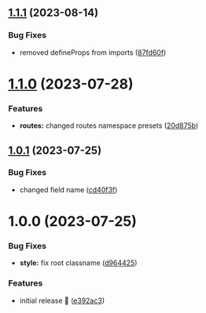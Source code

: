 ## [1.1.1](https://github.com/squidlab-it/nova-field-template/compare/v1.1.0...v1.1.1) (2023-08-14)


### Bug Fixes

* removed defineProps from imports ([87fd60f](https://github.com/squidlab-it/nova-field-template/commit/87fd60f778eb88f21b1bb1baa8a08804bf05cd8e))

# [1.1.0](https://github.com/squidlab-it/nova-field-template/compare/v1.0.1...v1.1.0) (2023-07-28)


### Features

* **routes:** changed routes namespace presets ([20d875b](https://github.com/squidlab-it/nova-field-template/commit/20d875bb1a7276fc1aca4f8bdd1fa761eedac470))

## [1.0.1](https://github.com/squidlab-it/nova-field-template/compare/v1.0.0...v1.0.1) (2023-07-25)


### Bug Fixes

* changed field name ([cd40f3f](https://github.com/squidlab-it/nova-field-template/commit/cd40f3f457b95881a6bb3e6339f57c5504ddb22e))

# 1.0.0 (2023-07-25)


### Bug Fixes

* **style:** fix root classname ([d964425](https://github.com/squidlab-it/nova-field-template/commit/d964425321b704a25a59088b0d7c498c11a94418))


### Features

* initial release 🚀 ([e392ac3](https://github.com/squidlab-it/nova-field-template/commit/e392ac3acde6eaea47666cd3ad38e8fef79073c8))
